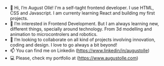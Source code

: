 - 👋 Hi, I’m August Ollé! I'm a self-taght frontend developer. I use HTML, CSS and Javascript. I am currenty learning React and building my first projects.
- 👀 I’m interested in Frontend Development. But I am always learning new, different things, specially around technology. From 3d modelling and animation to     microcontrolers and robotics.
- 💞️ I’m looking to collaborate on all kind of projects involving innovation, coding and design. I love to go always a bit beyond!
- 📫 You can find me on Linkedin (https://www.linkedin/in/augustolle)
- 💻 Please, check my portfolio at (https://www.augustolle.com)

